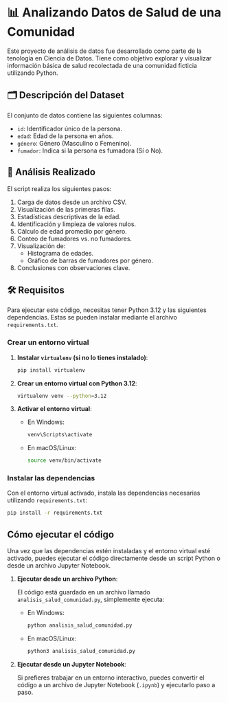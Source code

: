 # 📊 Analizando Datos de Salud de una Comunidad

Este proyecto de análisis de datos fue desarrollado como parte de la tenología en Ciencia de Datos. Tiene como objetivo explorar y visualizar información básica de salud recolectada de una comunidad ficticia utilizando Python.

## 🗂️ Descripción del Dataset

El conjunto de datos contiene las siguientes columnas:

- `id`: Identificador único de la persona.
- `edad`: Edad de la persona en años.
- `género`: Género (Masculino o Femenino).
- `fumador`: Indica si la persona es fumadora (Sí o No).

## 🧪 Análisis Realizado

El script realiza los siguientes pasos:

1. Carga de datos desde un archivo CSV.
2. Visualización de las primeras filas.
3. Estadísticas descriptivas de la edad.
4. Identificación y limpieza de valores nulos.
5. Cálculo de edad promedio por género.
6. Conteo de fumadores vs. no fumadores.
7. Visualización de:
   - Histograma de edades.
   - Gráfico de barras de fumadores por género.
8. Conclusiones con observaciones clave.

## 🛠️ Requisitos

Para ejecutar este código, necesitas tener Python 3.12 y las siguientes dependencias. Estas se pueden instalar mediante el archivo `requirements.txt`.

### Crear un entorno virtual

1. **Instalar `virtualenv` (si no lo tienes instalado)**:

   ```bash
   pip install virtualenv
   ```

2. **Crear un entorno virtual con Python 3.12**:

   ```bash
   virtualenv venv --python=3.12
   ```

3. **Activar el entorno virtual**:

   - En Windows:

     ```bash
     venv\Scripts\activate
     ```

   - En macOS/Linux:

     ```bash
     source venv/bin/activate
     ```

### Instalar las dependencias

Con el entorno virtual activado, instala las dependencias necesarias utilizando `requirements.txt`:

```bash
pip install -r requirements.txt
```

## Cómo ejecutar el código

Una vez que las dependencias estén instaladas y el entorno virtual esté activado, puedes ejecutar el código directamente desde un script Python o desde un archivo Jupyter Notebook.

1. **Ejecutar desde un archivo Python**:

   El código está guardado en un archivo llamado `analisis_salud_comunidad.py`, simplemente ejecuta:

   - En Windows:

     ```bash
     python analisis_salud_comunidad.py
     ```

   - En macOS/Linux:

     ```bash
     python3 analisis_salud_comunidad.py
     ```

2. **Ejecutar desde un Jupyter Notebook**:

   Si prefieres trabajar en un entorno interactivo, puedes convertir el código a un archivo de Jupyter Notebook (`.ipynb`) y ejecutarlo paso a paso.
